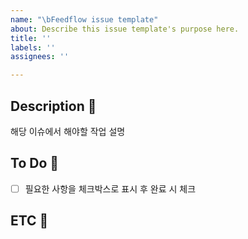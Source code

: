 ```yaml
---
name: "\bFeedflow issue template"
about: Describe this issue template's purpose here.
title: ''
labels: ''
assignees: ''

---
```


## Description 🌊
 해당 이슈에서 해야할 작업 설명

## To Do 🌊
- [ ]  필요한 사항을 체크박스로 표시 후 완료 시 체크
  
## ETC 🌊
